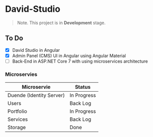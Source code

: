 # David-Studio

> Note. This project is in **Development** stage.

## To Do

- [x] David Studio in Angular
- [x] Admin Panel (CMS) UI in Angular using Angular Material
- [ ] Back-End in ASP.NET Core 7 with using microservices architecture

### Microservies

| Microservie              | Status      |
| ------------------------ | ----------- |
| Duende (Identity Server) | In Progress |
| Users                    | Back Log    |
| Portfolio                | In Progress |
| Services                 | Back Log    |
| Storage                  | Done        |
